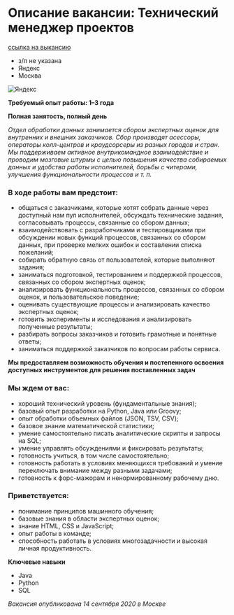 # Описание вакансии: Технический менеджер проектов

[ссылка на выкансию](https://kaliningrad.hh.ru/applicant/vacancy_response?vacancyId=39098348)

- з/п не указана
- Яндекс 
- Москва

![Яндекс](https://hhcdn.ru/employer-logo/289170.png)

**Требуемый опыт работы: 1–3 года**

**Полная занятость, полный день**

*Отдел обработки данных занимается сбором экспертных оценок для внутренних и внешних заказчиков. Сбор производят асессоры, операторы колл-центров и краудсорсеры из разных городов и стран. Мы поддерживаем активное внутрикомандное взаимодействие и проводим мозговые штурмы с целью повышения качества собираемых данных и удобства работы исполнителей, борьбы с читерами, улучшения функциональности процессов и т. п.*

### В ходе работы вам предстоит:

- общаться с заказчиками, которые хотят собрать данные через доступный нам пул исполнителей, обсуждать технические задания, согласовывать процессы, связанные со сбором данных;
- взаимодействовать с разработчиками и тестировщиками при обсуждении новых функций процессов, связанных со сбором данных, при проверке мелких ошибок и составлении списка пожеланий;
- собирать обратную связь от пользователей, которые выполняют задания;
- заниматься подготовкой, тестированием и поддержкой процессов, связанных со сбором экспертных оценок;
- анализировать функциональность процессов, связанных со сбором оценок, и пользовательское поведение;
- оценивать существующие процессы и анализировать качество экспертных оценок;
- готовить эксперименты и исследования и анализировать полученные результаты;
- разбирать вопросы заказчиков и готовить грамотные и понятные ответы;
- заниматься поддержкой заказчиков по вопросам работы сервиса.

**Мы предоставляем возможность обучения и постепенного освоения доступных инструментов для решения поставленных задач**

### Мы ждем от вас:

- хороший технический уровень (фундаментальные знания);
- базовый опыт разработки на Python, Java или Groovy;
- опыт обработки объемных файлов (JSON, TSV, CSV);
- базовое знание математической статистики;
- умение самостоятельно писать аналитические скрипты и запросы на SQL;
- умение управлять обсуждениями и фиксировать результаты;
- готовность учиться, в том числе самостоятельно;
- готовность работать в условиях меняющихся требований и умение переключать внимание между разными задачами;
- готовность к форс-мажорам и ненормированному рабочему дню.

### Приветствуется:
- понимание принципов машинного обучения;
- базовые знания в области экспертных оценок;
- знание HTML, CSS и JavaScript;
- опыт работы в команде;
- способность работать в условиях многозадачности и высокая личная продуктивность.

**Ключевые навыки**
- Java
- Python
- SQL

*Вакансия опубликована 14 сентября 2020 в Москве*